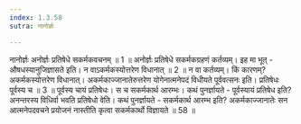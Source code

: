 ```yaml
---
index: 1.3.58
sutra: नानोर्ज्ञः

---
```

 नानोर्ज्ञः अनोर्ज्ञः प्रतिषेधे सकर्मकवचनम् ॥ 1 ॥ अनोर्ज्ञः प्रतिषेधे सकर्मकग्रहणं कर्तव्यम्। इह मा भूत्  -  औषधस्यानुजिज्ञासते इति। न वाऽकर्मकस्योत्तरेण विधानात् ॥ 2 ॥ न वा कर्तव्यम्। किं कारणम्? अकर्मकस्योत्तरेण विधानात्। अकर्मकाज्जानातेरुत्तरेण योगेनात्मनेपदं विधीयते पूर्ववत्सनः इति। प्रतिषेधः पूर्वस्य च ॥ 3 ॥ पूर्वस्य चायं प्रतिषेधः। स च सकर्मकार्थ आरम्भः। कथं पुनर्ज्ञायते  -  पूर्वस्यायं प्रतिषेध इति? अनन्तरस्य विधिर्वा भवति प्रतिषेधो वेति। कथं पुनर्ज्ञायते - सकर्मकार्थ आरम्भ इति? अकर्मकाज्जानातेः सन आत्मनेपदवचने प्रयोजनं नास्तीति कृत्वा सकर्मकार्थो विज्ञायते ॥ 58 ॥ 